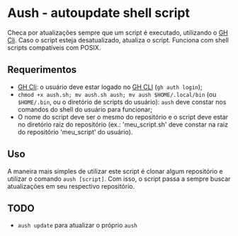 # Aush - autoupdate shell script
Checa por atualizações sempre que um script é executado, utilizando o [GH Cli](https://cli.github.com/). Caso o script esteja desatualizado, atualiza o script. Funciona com shell scripts compatíveis com POSIX.
## Requerimentos
- [GH Cli](https://cli.github.com/): o usuário deve estar logado no [GH CLI](https://cli.github.com/) (`gh auth login`); 
- `chmod +x aush.sh; mv aush.sh aush; mv aush $HOME/.local/bin` (ou `$HOME/.bin`, ou o diretório de scripts do usuário): `aush` deve constar nos comandos do shell do usuário para funcionar;
- O nome do script deve ser o mesmo do repositório e o script deve estar no diretório raiz do repositório (ex.: 'meu_script.sh' deve constar na raiz do repositório 'meu_script' do usuário).
## Uso
A maneira mais simples de utilizar este script é clonar algum repositório e utilizar o comando `aush [script]`. Com isso, o script passa a sempre buscar atualizações em seu respectivo repositório.
## TODO
- `aush update` para atualizar o próprio `aush`
